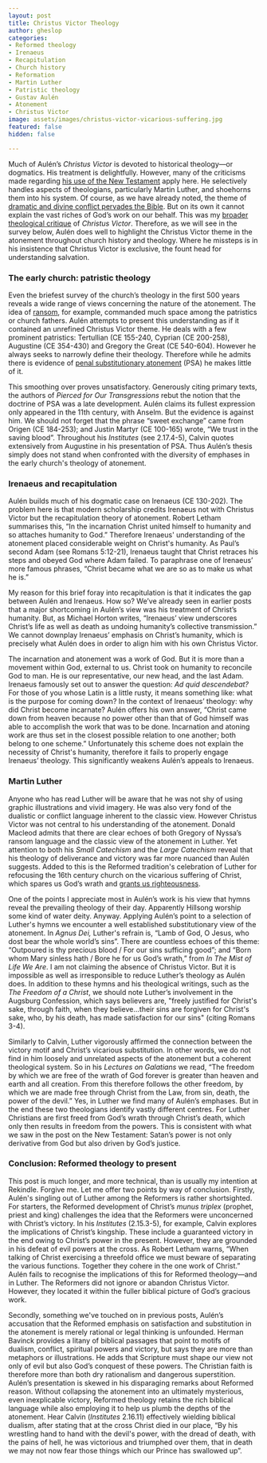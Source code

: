 ```yaml
---
layout: post
title: Christus Victor Theology
author: gheslop
categories:
- Reformed theology
- Irenaeus
- Recapitulation
- Church history
- Reformation
- Martin Luther
- Patristic theology
- Gustav Aulén
- Atonement
- Christus Victor
image: assets/images/christus-victor-vicarious-suffering.jpg
featured: false
hidden: false

---
```

Much of Aulén’s _Christus Victor_ is devoted to historical theology—or dogmatics. His treatment is delightfully. However, many of the criticisms made regarding [his use of the New Testament](https://rekindle.co.za/content/2020-07-22-christus-victor-new-testament "Christus Victor in New Testament") apply here. He selectively handles aspects of theologians, particularly Martin Luther, and shoehorns them into his system. Of course, as we have already noted, the theme of [dramatic and divine conflict pervades the Bible](https://rekindle.co.za/content/2020-07-01-christus-victor-strengths "Introducing Christus Victor"). But on its own it cannot explain the vast riches of God’s work on our behalf. This was my [broader theological critique](https://rekindle.co.za/content/2020-07-08-critique-christus-victor "Theological Critique Christ Victor") of _Christus Victor_. Therefore, as we will see in the survey below, Aulén does well to highlight the Christus Victor theme in the atonement throughout church history and theology. Where he missteps is in his insistence that Christus Victor is exclusive, the fount head for understanding salvation.

### The early church: patristic theology

Even the briefest survey of the church’s theology in the first 500 years reveals a wide range of views concerning the nature of the atonement. The idea of [ransom](https://rekindle.co.za/content/christus-victor-victory-without-deceit/ "Ransom theory atonement"), for example, commanded much space among the patristics or church fathers. Aulén attempts to present this understanding as if it contained an unrefined Christus Victor theme. He deals with a few prominent patristics: Tertullian (CE 155-240, Cyprian (CE 200-258), Augustine (CE 354-430) and Gregory the Great (CE 540-604). However he always seeks to narrowly define their theology. Therefore while he admits there is evidence of [penal substitutionary atonement](http://www.rekindle.co.za/content/book-review-the-forgotten-cross/ "Penal substitutionary atonement (PSA)") (PSA) he makes little of it.

This smoothing over proves unsatisfactory. Generously citing primary texts, the authors of _Pierced for Our Transgressions_ rebut the notion that the doctrine of PSA was a late development. Aulén claims its fullest expression only appeared in the 11th century, with Anselm. But the evidence is against him. We should not forget that the phrase “sweet exchange” came from Origen (CE 184-253); and Justin Martyr (CE 100-165) wrote, “We trust in the saving blood”. Throughout his _Institutes_ (see 2.17.4-5), Calvin quotes extensively from Augustine in his presentation of PSA. Thus Aulén’s thesis simply does not stand when confronted with the diversity of emphases in the early church's theology of atonement.

### Irenaeus and recapitulation

Aulén builds much of his dogmatic case on Irenaeus (CE 130-202). The problem here is that modern scholarship credits Irenaeus not with Christus Victor but the recapitulation theory of atonement. Robert Letham summarises this, “In the incarnation Christ united himself to humanity and so attaches humanity to God.” Therefore Irenaeus' understanding of the atonement placed considerable weight on Christ's humanity. As Paul’s second Adam (see Romans 5:12-21), Irenaeus taught that Christ retraces his steps and obeyed God where Adam failed. To paraphrase one of Irenaeus’ more famous phrases, “Christ became what we are so as to make us what he is.”

My reason for this brief foray into recapitulation is that it indicates the gap between Aulén and Irenaeus. How so? We’ve already seen in earlier posts that a major shortcoming in Aulén’s view was his treatment of Christ’s humanity. But, as Michael Horton writes, “Irenaeus’ view underscores Christ’s life as well as death as undoing humanity’s collective transmission.” We cannot downplay Irenaeus’ emphasis on Christ’s humanity, which is precisely what Aulén does in order to align him with his own Christus Victor.

The incarnation and atonement was a work of God. But it is more than a movement within God, external to us. Christ took on humanity to reconcile God to man. He is our representative, our new head, and the last Adam. Irenaeus famously set out to answer the question: _Ad quid descendebat?_ For those of you whose Latin is a little rusty, it means something like: what is the purpose for coming down? In the context of Irenaeus’ theology: why did Christ become incarnate? Aulén offers his own answer, “Christ came down from heaven because no power other than that of God himself was able to accomplish the work that was to be done. Incarnation and atoning work are thus set in the closest possible relation to one another; both belong to one scheme.” Unfortunately this scheme does not explain the necessity of Christ's humanity, therefore it fails to properly engage Irenaeus’ theology. This significantly weakens Aulén’s appeals to Irenaeus.

### Martin Luther

Anyone who has read Luther will be aware that he was not shy of using graphic illustrations and vivid imagery. He was also very fond of the dualistic or conflict language inherent to the classic view. However Christus Victor was not central to his understanding of the atonement. Donald Macleod admits that there are clear echoes of both Gregory of Nyssa’s ransom language and the classic view of the atonement in Luther. Yet attention to both his _Small Catechism_ and the _Large Catechism_ reveal that his theology of deliverance and victory was far more nuanced than Aulén suggests. Added to this is the Reformed tradition's celebration of Luther for refocusing the 16th century church on the vicarious suffering of Christ, which spares us God’s wrath and [grants us righteousness](https://rekindle.co.za/content/romans-the-righteousness-of-god/ "Imputed Righteousness in Romans and Luther").

One of the points I appreciate most in Aulén’s work is his view that hymns reveal the prevailing theology of their day. Apparently Hillsong worship some kind of water deity. Anyway. Applying Aulén’s point to a selection of Luther's hymns we encounter a well established substitutionary view of the atonement. In _Agnus Dei,_ Luther's refrain is, “Lamb of God, O Jesus, who dost bear the whole world’s sins”. There are countless echoes of this theme: “Outpoured is thy precious blood / For our sins sufficing good”; and “Born whom Mary sinless hath / Bore he for us God’s wrath,” from _In The Mist of Life We Are_. I am not claiming the absence of Christus Victor. But it is impossible as well as irresponsible to reduce Luther’s theology as Aulén does. In addition to these hymns and his theological writings, such as the _The Freedom of a Christ_, we should note Luther’s involvement in the Augsburg Confession, which says believers are, "freely justified for Christ's sake, through faith, when they believe...their sins are forgiven for Christ's sake, who, by his death, has made satisfaction for our sins" (citing Romans 3-4).

Similarly to Calvin, Luther vigorously affirmed the connection between the victory motif and Christ’s vicarious substitution. In other words, we do not find in him loosely and unrelated aspects of the atonement but a coherent theological system. So in his _Lectures on Galatians_ we read, “The freedom by which we are free of the wrath of God forever is greater than heaven and earth and all creation. From this therefore follows the other freedom, by which we are made free through Christ from the Law, from sin, death, the power of the devil.” Yes, in Luther we find many of Aulén’s emphases. But in the end these two theologians identify vastly different centres. For Luther Christians are first freed from God’s wrath through Christ’s death, which only then results in freedom from the powers. This is consistent with what we saw in the post on the New Testament: Satan’s power is not only derivative from God but also driven by God’s justice.

### Conclusion: Reformed theology to present

This post is much longer, and more technical, than is usually my intention at Rekindle. Forgive me. Let me offer two points by way of conclusion. Firstly, Aulén's singling out of Luther among the Reformers is rather shortsighted. For starters, the Reformed development of Christ’s _munus triplex_ (prophet, priest and king) challenges the idea that the Reformers were unconcerned with Christ’s victory. In his _Institutes_ (2.15.3-5), for example, Calvin explores the implications of Christ’s kingship. These include a guaranteed victory in the end owing to Christ’s power in the present. However, they are grounded in his defeat of evil powers at the cross. As Robert Letham warns, “When talking of Christ exercising a threefold office we must beware of separating the various functions. Together they cohere in the one work of Christ.” Aulén fails to recognise the implications of this for Reformed theology—and in Luther. The Reformers did not ignore or abandon Christus Victor. However, they located it within the fuller biblical picture of God’s gracious work.

Secondly, something we've touched on in previous posts, Aulén’s accusation that the Reformed emphasis on satisfaction and substitution in the atonement is merely rational or legal thinking is unfounded. Herman Bavinck provides a litany of biblical passages that point to motifs of dualism, conflict, spiritual powers and victory, but says they are more than metaphors or illustrations. He adds that Scripture must shape our view not only of evil but also God’s conquest of these powers. The Christian faith is therefore more than both dry rationalism and dangerous superstition. Aulén’s presentation is skewed in his disparaging remarks about Reformed reason. Without collapsing the atonement into an ultimately mysterious, even inexplicable victory, Reformed theology retains the rich biblical language while also employing it to help us plumb the depths of the atonement. Hear Calvin (_Institutes_ 2.16.11) effectively wielding biblical dualism, after stating that at the cross Christ died in our place, “By his wrestling hand to hand with the devil's power, with the dread of death, with the pains of hell, he was victorious and triumphed over them, that in death we may not now fear those things which our Prince has swallowed up”.